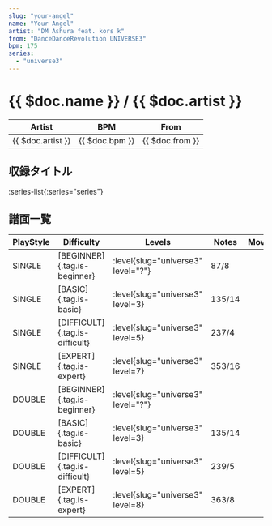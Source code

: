 ```yaml
---
slug: "your-angel"
name: "Your Angel"
artist: "DM Ashura feat. kors k"
from: "DanceDanceRevolution UNIVERSE3"
bpm: 175
series:
  - "universe3"
---
```


# {{ $doc.name }} / {{ $doc.artist }}

|Artist|BPM|From|
|------|---|----|
|{{ $doc.artist }}|{{ $doc.bpm }}|{{ $doc.from }}|

## 収録タイトル

:series-list{:series="series"}

## 譜面一覧

|PlayStyle|Difficulty|Levels|Notes|Movie|
|---------|----------|------|-----|-----|
|SINGLE|[BEGINNER]{.tag.is-beginner}|<div class="field is-grouped is-grouped-multiline"> :level{slug="universe3" level="?"}</div>|87/8||
|SINGLE|[BASIC]{.tag.is-basic}|<div class="field is-grouped is-grouped-multiline"> :level{slug="universe3" level=3}</div>|135/14||
|SINGLE|[DIFFICULT]{.tag.is-difficult}|<div class="field is-grouped is-grouped-multiline"> :level{slug="universe3" level=5}</div>|237/4||
|SINGLE|[EXPERT]{.tag.is-expert}|<div class="field is-grouped is-grouped-multiline"> :level{slug="universe3" level=7}</div>|353/16||
|DOUBLE|[BEGINNER]{.tag.is-beginner}|<div class="field is-grouped is-grouped-multiline"> :level{slug="universe3" level="?"}</div>|||
|DOUBLE|[BASIC]{.tag.is-basic}|<div class="field is-grouped is-grouped-multiline"> :level{slug="universe3" level=3}</div>|135/14||
|DOUBLE|[DIFFICULT]{.tag.is-difficult}|<div class="field is-grouped is-grouped-multiline"> :level{slug="universe3" level=5}</div>|239/5||
|DOUBLE|[EXPERT]{.tag.is-expert}|<div class="field is-grouped is-grouped-multiline"> :level{slug="universe3" level=8}</div>|363/8||
